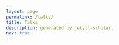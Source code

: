 ```yaml
---
layout: page
permalink: /talks/
title: Talks
description: generated by jekyll-scholar.
nav: true
---
```



